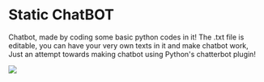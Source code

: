 # Static ChatBOT
Chatbot, made by coding some basic python codes in it!
The .txt file is editable, you can have your very own texts in
it and make chatbot work, Just an attempt towards making chatbot
using Python's chatterbot plugin!

![](https://theforetech.com/wp-content/uploads/2020/09/banner.png)
